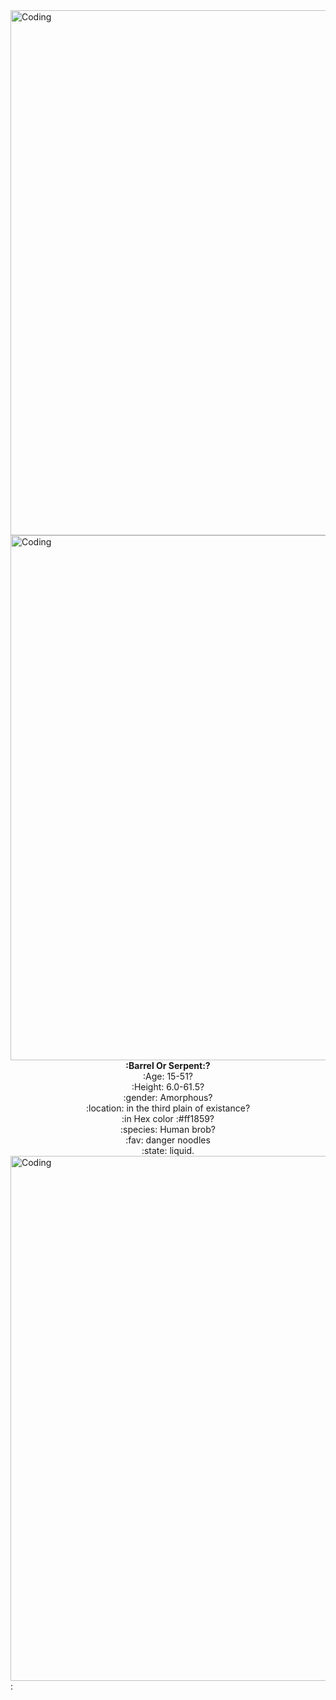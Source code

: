  <img align="center" alt="Coding" width="840" src="https://piskel-imgstore-b.appspot.com/img/d9359bf0-811a-11ed-9227-8fa77ee6295d.gif">
 <img align="center" alt="Coding" width="840" src="https://piskel-imgstore-b.appspot.com/img/b250f0f0-8117-11ed-8311-8fa77ee6295d.gif">
 <div align="center" style="font-weight:bold;">:Barrel Or Serpent:?</div>
 <div align="center">:Age: 15-51?</div>
 <div align="center">:Height: 6.0-61.5?</div>
 <div align="center">:gender: Amorphous?</div>
 <div align="center">:location: in the third plain of existance?</div>
 <div align="center">:in Hex color :#ff1859?</div>
 <div align="center">:species: Human brob?</div>
 <div align="center">:fav: danger noodles</div>
 <div align="center">:state: liquid.</div>
 <img align="center" alt="Coding" width="840" src="https://piskel-imgstore-b.appspot.com/img/b250f0f0-8117-11ed-8311-8fa77ee6295d.gif">
 :
